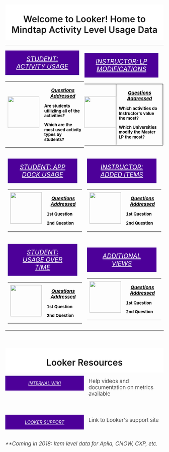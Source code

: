 

<html>
<head>
<style>
table,tr,td {
    border: 0px solid black;
}
</style>
</head>
<body>

<div style="width: 100%; text-align: center; overflow: hidden;">
<h1 style="background-color: #fff; padding: 30px 0 15px;font-weight:500; margin-bottom: 0; font-weight: 600;">Welcome to Looker! Home to Mindtap Activity Level Usage Data</h1>
</div>
<div>
<table style="border-left:none;border:none">
  <!--<tbody >-->
    <tr>
      <td style="border: 1px; padding: 0px; padding-right: 2px; width: 50%;">
      <div>
        <h5 style="font-weight: 100; padding: 15px 25px; background-color: #4d0099; margin: 10px 15px 20px 0; text-align:center; margin-top: 17px;font-size:20px">
          <a target="_blank" style="color: #fff; text-transform: uppercase; font-weight:400;" href="https://cengage.looker.com/dashboards/102">Student: Activity Usage</a>
        </h5>
        <table>
             <tr>
                <th>
                   <div style="margin-bottom: 15px; width: 100%;">
                      <a href="https://cengage.looker.com/dashboards/102" target="_blank">
                      <img style="height: 100px; padding: 0px 0px 0px 0px;" src="http://www.iconarchive.com/download/i99510/webalys/kameleon.pics/Student-3.ico">
                      </a>
                   </div>
                </th>
                <th>
                <!--  <td style="border: 1px; padding: 0px; padding-right: 2px;"> -->
                  <a style="border-radius: 5px; display: block;  text-align: center; color: black; text-decoration: none; font-size: 13px; line-height: 1.2;">
               <!--   <a style="font size:10px; display: block;"> -->
                  <p style="text-align:center;font-size: 15px;"><i><u>Questions Addressed</u></i></p>
                  <p style="font-size:100%;text-align:left;">Are students utilizling all of the activities?</p>
                  <p style="font-size:100%;text-align:left;">Which are the most used activity types by students?</p>
                  </a>
              <!--    </td> -->
                </th>
             </tr>
          </table>
      </div>
      </td>
      <td style="border: 0px; padding: 0px; padding-right: 2px; width: 50%;">
        <div>
          <h5 style="font-weight: 100; padding: 15px 25px; background-color: #4d0099; margin: 10px 15px 20px 0; text-align:center; margin-top: 17px;font-size:20px">
            <a target="_blank" style="color: #fff; text-transform: uppercase; font-weight:400;" href="https://cengage.looker.com/dashboards/101">Instructor: LP Modifications</a>
           </h5>
          <table border="2">
             <tr>
                <td style="border: 0px; padding: 0px; padding-right: 0px;">
                   <div style="margin-bottom: 15px; width: 100%;">
                      <a href="https://cengage.looker.com/dashboards/101" target="_blank">
                      <img style="height: 100px; padding: 0px;" src="http://www.iconarchive.com/download/i88868/icons8/ios7/Science-Classroom.ico">
                      </a>
                    </div>
                </td>
                <th>
                  <!--<td style="border: 0px; padding: 0px 0px 10px 0px;" colspan="3">-->
                  <a style="border-radius: 5px; display: block;  text-align: center; color: black; text-decoration: none; font-size: 13px; line-height: 1.2;">
               <!--   <a style="font size:10px; display: block;"> -->
                  <p style="text-align:center;font-size: 15px;"><i><u>Questions Addressed</u></i></p>
                    <p style="font-size:100%;text-align:left;">Which activities do Instructor's value the most? </p>
                    <p style="font-size:100%;text-align:left;">Which Universities modify the Master LP the most?</p>
                  </a>
                  <!--</td>-->
                </th>
             </tr>
          </table>
        </div>
      </td>
    </tr>
    <tr>
      <td>
      <div>
        <h5 style="font-weight: 100; padding: 15px 25px; background-color: #4d0099; margin: 10px 15px 20px 0; text-align:center; margin-top: 17px;font-size:20px">
          <a target="_blank" style="color: #fff; text-transform: uppercase; font-weight:400;" href="https://cengage.looker.com/dashboards/110">Student: APP Dock Usage</a>
        </h5>
        <table>
             <tr>
                <th>
                   <div style="margin-bottom: 15px; width: 100%;">
                      <a href="https://cengage.looker.com/dashboards/110" target="_blank">
                      <img style="height: 100px; padding: 0px 0px 0px 0px;" src="http://www.iconarchive.com/download/i42966/oxygen-icons.org/oxygen/Apps-preferences-desktop-icons.ico">
                      </a>
                    </div>
                </th>
                <th>
                  <a style="border-radius: 5px; display: block;  text-align: center; color: black; text-decoration: none; font-size: 13px; line-height: 1.2;">
               <!--   <a style="font size:10px; display: block;"> -->
                    <p style="text-align:center;font-size: 15px;"><i><u>Questions Addressed</u></i></p>
                    <p style="font-size:100%;text-align:left;">1st Question</p>
                    <p style="font-size:100%;text-align:left;">2nd Question</p>
                  </a>
                </th>
             </tr>
          </table>
      </div>
      </td>
       <td>
        <div>
          <h5 style="font-weight: 100; padding: 15px 25px; background-color: #4d0099; margin: 10px 15px 20px 0; text-align:center; margin-top: 17px;font-size:20px">
            <a target="_blank" style="color: #fff; text-transform: uppercase; font-weight:400;" href="https://cengage.looker.com/dashboards/112">Instructor: Added Items</a>
           </h5>
          <table border="0">
             <tr>
                <th>
                   <div style="margin-bottom: 15px; width: 100%;">
                      <a href="https://cengage.looker.com/dashboards/112" target="_blank">
                      <img style="height: 100px; padding: 0px 0px 0px 0px;" src="http://www.iconarchive.com/download/i6093/custom-icon-design/pretty-office-3/item-configuration.ico">
                      </a>
                    </div>
                </th>
                <th>
                  <a style="border-radius: 5px; display: block;  text-align: center; color: black; text-decoration: none; font-size: 13px; line-height: 1.2;">
               <!--   <a style="font size:10px; display: block;"> -->
                    <p style="text-align:center;font-size: 15px;"><i><u>Questions Addressed</u></i></p>
                    <p style="font-size:100%;text-align:left;">1st Question</p>
                    <p style="font-size:100%;text-align:left;">2nd Question</p>
                  </a>
                </th>
             </tr>
          </table>
        </div>
      </td>
    </tr>
    <tr>
      <td>
      <div>
        <h5 style="font-weight: 100; padding: 15px 25px; background-color: #4d0099; margin: 10px 15px 20px 0; text-align:center; margin-top: 17px;font-size:20px">
          <a target="_blank" style="color: #fff; text-transform: uppercase; font-weight:400;" href="https://cengage.looker.com/dashboards/76">Student: Usage Over Time</a>
        </h5>
        <table>
             <tr>
                <th>
                   <div style="margin-bottom: 15px; width: 100%;">
                      <a href="https://cengage.looker.com/dashboards/76" target="_blank">
                      <img style="height: 100px; padding: 0px 0px 0px 0px;" src="http://www.iconarchive.com/download/i79780/hamzasaleem/stock/Time-Machine.ico">
                      </a>
                    </div>
                </th>
                <th>
                    <a style="border-radius: 5px; display: block;  text-align: center; color: black; text-decoration: none; font-size: 13px; line-height: 1.2;">
               <!--   <a style="font size:10px; display: block;"> -->
                    <p style="text-align:center;font-size: 15px;"><i><u>Questions Addressed</u></i></p>
                    <p style="font-size:100%;text-align:left;">1st Question</p>
                    <p style="font-size:100%;text-align:left;">2nd Question</p>
                  </a>
                </th>
             </tr>
          </table>
      </div>
      </td>
       <td>
        <div>
          <h5 style="font-weight: 100; padding: 15px 25px; background-color: #4d0099; margin: 10px 15px 20px 0; text-align:center; margin-top: 17px;font-size:20px">
            <a target="_blank" style="color: #fff; text-transform: uppercase; font-weight:400;" href="https://cengage.looker.com/dashboards/112">Additional Views</a>
           </h5>
          <table border="0">
             <tr>
                <th>
                   <div style="margin-bottom: 15px; width: 100%;">
                      <a href="https://cengage.looker.com/dashboards/112" target="_blank">
                      <img style="height: 100px; padding: 0px 0px 0px 0px;" src="http://www.iconarchive.com/download/i91222/icons8/windows-8/Messaging-More.ico">
                      </a>
                    </div>
                </th>
                <th>
                  <a style="border-radius: 5px; display: block;  text-align: center; color: black; text-decoration: none; font-size: 13px; line-height: 1.2;">
               <!--   <a style="font size:10px; display: block;"> -->
                    <p style="text-align:center;font-size: 15px;"><i><u>Questions Addressed</u></i></p>
                    <p style="font-size:100%;text-align:left;">1st Question</p>
                    <p style="font-size:100%;text-align:left;">2nd Question</p>
                  </a>
                </th>
             </tr>
          </table>
        </div>
      </td>
    </tr>
</table>
</div>

<table>
  <div style="width: 100%; text-align: center; overflow: hidden;">
    <h1 style="background-color: #fff; padding: 30px 0 15px;font-weight:500; margin-bottom: 0; font-weight: 600;">Looker Resources</h1>
  </div>
  <div style=" float: left; margin-bottom: 30px; width: 100%;">
      <h5 style="float: left; padding: 15px 25px; background-color: #4d0099; width: 200px; margin: 10px 15px 20px 0; text-align: center;"><a target="_blank" style="color: #fff; text-transform: uppercase; font-weight: 400;" href="http://www.looker.com/docs/admin/looker-hosted">INTERNAL WIKI</a>
      </h5>
    <div style="text-align: left; font-size: 17px;">
      <p style="font-weight: 300; margin-top: 17px;">Help videos and documentation on metrics available</p>
    </div>
  </div>
  <div style=" float: left; margin-bottom: 15px; width: 100%;">
      <h5 style="float: left; padding: 15px 25px; background-color: #4d0099; width: 200px; margin: 10px 15px 20px 0; text-align: center;"><a target="_blank" style="color: #fff; text-transform: uppercase; font-weight: 400;" href="http://www.looker.com/docs/admin/looker-hosted">LOOKER SUPPORT</a>
      </h5>
    <div style="text-align: left; font-size: 17px;">
      <p style="font-weight: 300; margin-top: 17px;">Link to Looker's support site</p>
    </div>
  </div>
  <div style="text-align: left; font-size: 17px;">
      <p style="font-weight: 300; margin-top: 17px;"><i>**Coming in 2018: Item level data for Aplia, CNOW, CXP, etc.</i></p>
    </div>
</table>

</body>
</hmtl>
